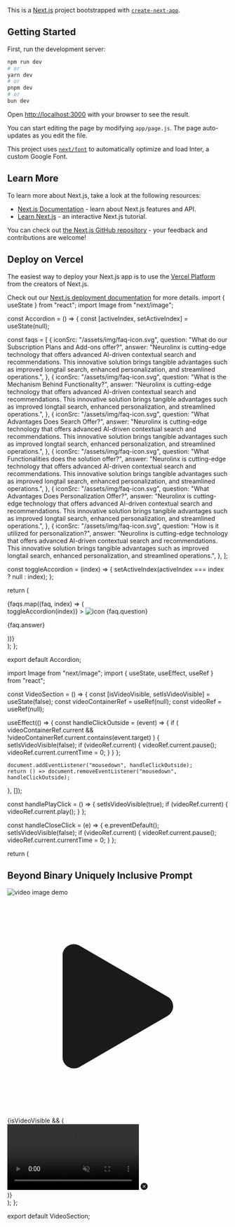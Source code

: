 This is a [Next.js](https://nextjs.org/) project bootstrapped with [`create-next-app`](https://github.com/vercel/next.js/tree/canary/packages/create-next-app).

## Getting Started

First, run the development server:

```bash
npm run dev
# or
yarn dev
# or
pnpm dev
# or
bun dev
```

Open [http://localhost:3000](http://localhost:3000) with your browser to see the result.

You can start editing the page by modifying `app/page.js`. The page auto-updates as you edit the file.

This project uses [`next/font`](https://nextjs.org/docs/basic-features/font-optimization) to automatically optimize and load Inter, a custom Google Font.

## Learn More

To learn more about Next.js, take a look at the following resources:

- [Next.js Documentation](https://nextjs.org/docs) - learn about Next.js features and API.
- [Learn Next.js](https://nextjs.org/learn) - an interactive Next.js tutorial.

You can check out [the Next.js GitHub repository](https://github.com/vercel/next.js/) - your feedback and contributions are welcome!

## Deploy on Vercel

The easiest way to deploy your Next.js app is to use the [Vercel Platform](https://vercel.com/new?utm_medium=default-template&filter=next.js&utm_source=create-next-app&utm_campaign=create-next-app-readme) from the creators of Next.js.

Check out our [Next.js deployment documentation](https://nextjs.org/docs/deployment) for more details.
import { useState } from "react";
import Image from "next/image";

const Accordion = () => {
const [activeIndex, setActiveIndex] = useState(null);

const faqs = [
{
iconSrc: "/assets/img/faq-icon.svg",
question: "What do our Subscription Plans and Add-ons offer?",
answer:
"Neurolinx is cutting-edge technology that offers advanced AI-driven contextual search and recommendations. This innovative solution brings tangible advantages such as improved longtail search, enhanced personalization, and streamlined operations.",
},
{
iconSrc: "/assets/img/faq-icon.svg",
question: "What is the Mechanism Behind Functionality?",
answer:
"Neurolinx is cutting-edge technology that offers advanced AI-driven contextual search and recommendations. This innovative solution brings tangible advantages such as improved longtail search, enhanced personalization, and streamlined operations.",
},
{
iconSrc: "/assets/img/faq-icon.svg",
question: "What Advantages Does Search Offer?",
answer:
"Neurolinx is cutting-edge technology that offers advanced AI-driven contextual search and recommendations. This innovative solution brings tangible advantages such as improved longtail search, enhanced personalization, and streamlined operations.",
},
{
iconSrc: "/assets/img/faq-icon.svg",
question: "What Functionalities does the solution offer?",
answer:
"Neurolinx is cutting-edge technology that offers advanced AI-driven contextual search and recommendations. This innovative solution brings tangible advantages such as improved longtail search, enhanced personalization, and streamlined operations.",
},
{
iconSrc: "/assets/img/faq-icon.svg",
question: "What Advantages Does Personalization Offer?",
answer:
"Neurolinx is cutting-edge technology that offers advanced AI-driven contextual search and recommendations. This innovative solution brings tangible advantages such as improved longtail search, enhanced personalization, and streamlined operations.",
},
{
iconSrc: "/assets/img/faq-icon.svg",
question: "How is it utilized for personalization?",
answer:
"Neurolinx is cutting-edge technology that offers advanced AI-driven contextual search and recommendations. This innovative solution brings tangible advantages such as improved longtail search, enhanced personalization, and streamlined operations.",
},
];

const toggleAccordion = (index) => {
setActiveIndex(activeIndex === index ? null : index);
};

return (

<div className="flex flex-col gap-4 w-full lg:max-w-[850px]">
{faqs.map((faq, index) => (
<div
key={index}
className={`p-6 border rounded-lg according border-b-600 bg-gd-tertiary ${
            activeIndex === index ? "bg-faq-card-item" : ""
          }`} >
<div
className="flex items-start gap-2 text-base font-medium cursor-pointer according-header text-w-500"
onClick={() => toggleAccordion(index)} >
<Image width={28} height={28} src={faq.iconSrc} alt="icon" />
{faq.question}
</div>
<div
className={`according-content pl-[40px] ${
              activeIndex === index ? "block" : "hidden"
            }`} >
<p className="pt-4 text-base text-w-100">{faq.answer}</p>
</div>
</div>
))}
</div>
);
};

export default Accordion;

import Image from "next/image";
import { useState, useEffect, useRef } from "react";

const VideoSection = () => {
const [isVideoVisible, setIsVideoVisible] = useState(false);
const videoContainerRef = useRef(null);
const videoRef = useRef(null);

useEffect(() => {
const handleClickOutside = (event) => {
if (
videoContainerRef.current &&
!videoContainerRef.current.contains(event.target)
) {
setIsVideoVisible(false);
if (videoRef.current) {
videoRef.current.pause();
videoRef.current.currentTime = 0;
}
}
};

    document.addEventListener("mousedown", handleClickOutside);
    return () => document.removeEventListener("mousedown", handleClickOutside);

}, []);

const handlePlayClick = () => {
setIsVideoVisible(true);
if (videoRef.current) {
videoRef.current.play();
}
};

const handleCloseClick = (e) => {
e.preventDefault();
setIsVideoVisible(false);
if (videoRef.current) {
videoRef.current.pause();
videoRef.current.currentTime = 0;
}
};

return (

<div className="py-24">
<div className="container px-5 mx-auto xl:px-0">
<div className="flex flex-col items-center justify-center">
<h2 className="gd-title mb-16 text-center tracking-[-0.02em] lg:leading-[64px] text-3xl md:text-5xl font-semibold">
Beyond Binary Uniquely
<span className="inline-block lg:block"></span>Inclusive Prompt
</h2>
<div className="relative">
<Image
              width={1162}
              height={576}
              src="/img/video.png"
              alt="video image demo"
              className="w-full"
            />
<div
              className="absolute flex items-center justify-center w-16 h-16 -translate-x-1/2 -translate-y-1/2 bg-white rounded-full cursor-pointer top-1/2 left-1/2 play-btn"
              onClick={handlePlayClick}
            >
<svg
                xmlns="http://www.w3.org/2000/svg"
                fill="currentColor"
                className="w-8 h-8 text-black"
                viewBox="0 0 16 16"
              >
<path d="m11.596 8.697-6.363 3.692c-.54.313-1.233-.066-1.233-.697V4.308c0-.63.692-1.01 1.233-.696l6.363 3.692a.802.802 0 0 1 0 1.393" />
</svg>
</div>
{isVideoVisible && (
<div
                ref={videoContainerRef}
                className="absolute inset-0 flex items-center justify-center"
              >
<video
                  src="https://cdn.pixabay.com/video/2023/07/19/172156-846731269_large.mp4"
                  className="absolute inset-0 w-full"
                  autoPlay
                  muted
                  controls
                  ref={videoRef}
                ></video>
<a href="#" onClick={handleCloseClick}>
<svg
                    xmlns="http://www.w3.org/2000/svg"
                    width="16"
                    height="16"
                    fill="currentColor"
                    className="bi bi-x-circle-fill absolute top-5 right-5 w-[30px] h-[30px] text-w-800"
                    viewBox="0 0 16 16"
                  >
<path d="M16 8A8 8 0 1 1 0 8a8 8 0 0 1 16 0M5.354 4.646a.5.5 0 1 0-.708.708L7.293 8l-2.647 2.646a.5.5 0 0 0 .708.708L8 8.707l2.646 2.647a.5.5 0 0 0 .708-.708L8.707 8l2.647-2.646a.5.5 0 0 0-.708-.708L8 7.293z"></path>
</svg>
</a>
</div>
)}
</div>
</div>
</div>
</div>
);
};

export default VideoSection;

<UpdateCard
              imageSrc="/img/blog1.png"
              heading="AI Partners with Megazone Cloud to Enhance GenAI Adoption "
              headingHref="#"
              tag1="Prompt Engineering"
              tag1Href="#"
              tag2="AI Use Cases"
              tag2Href="#"
            />
<UpdateCard
              imageSrc="/img/blog2.png"
              heading="AI's Revolutionary Impact Transforming Drama Discovery for Fans"
              headingHref="#"
              tag1="Streaming"
              tag1Href="#"
              tag2="AI Search"
              tag2Href="#"
            />
<UpdateCard
              imageSrc="/img/blog3.png"
              heading="Simplified AI Applications Streamlining Complexity for Enhanced Utility "
              headingHref="#"
              tag1="AI Automation"
              tag1Href="#"
              tag2="Generative AI Use Cases"
              tag2Href="#"
            />
<UpdateCard
              imageSrc="/img/blog4.png"
              heading="Enhanced Product Discovery through
AI Merchandising"
              headingHref="#"
              tag1="Artificial Intelligence"
              tag1Href="#"
              tag2="Merchandising"
              tag2Href="#"
            />
<UpdateCard
              imageSrc="/img/blog1.png"
              heading="AI's Revolutionary Impact Transforming Drama Discovery for Fans"
              headingHref="#"
              tag1="Streaming"
              tag1Href="#"
              tag2="AI Search"
              tag2Href="#"
            />
<UpdateCard
              imageSrc="/img/blog2.png"
              heading="AI Partners with Megazone Cloud to Enhance GenAI Adoption "
              headingHref="#"
              tag1="Prompt Engineering"
              tag1Href="#"
              tag2="AI Use Cases"
              tag2Href="#"
            />
<UpdateCard
              imageSrc="/img/blog3.png"
              heading="Enhanced Product Discovery through
AI Merchandising"
              headingHref="#"
              tag1="Artificial Intelligence"
              tag1Href="#"
              tag2="Merchandising"
              tag2Href="#"
            />
<UpdateCard
              imageSrc="/img/blog4.png"
              heading="Simplified AI Applications Streamlining Complexity for Enhanced Utility "
              headingHref="#"
              tag1="AI Automation"
              tag1Href="#"
              tag2="Generative AI Use Cases"
              tag2Href="#"
            />

<EnhancingCard
              imageSrc="/img/icons/1.svg"
              title="Streamlined Setup"
              description="Automate data preprocessing, learning updates, and load balancing without extra infrastructure or manpower."
            />
<EnhancingCard
              imageSrc="/img/icons/2.svg"
              title="Seamless Integration"
              description="Easily integrate Neurolinx with your data catalogue and connect it to your existing search, recommendation, or AI systems."
            />
<EnhancingCard
              imageSrc="/img/icons/3.svg"
              title="Recent Outcomes"
              description="Utilize real-time updates to incorporate recent data changes seamlessly, without additional operational costs."
            />
<EnhancingCard
              imageSrc="/img/icons/4.svg"
              title="Revenue Generation"
              description="Drive revenue growth through Neurolinx by integrating its units into your ad system or offering valuable data insights to other businesses."
            />
<EnhancingCard
              imageSrc="/img/icons/5.svg"
              title="Reducing Workload"
              description="Neurolinx's data analytics expedite decision-making and time-to-market, minimizing workload and boosting efficiency."
            />
<EnhancingCard
              imageSrc="/img/icons/6.svg"
              title="Customizable Outcomes"
              description="Overcome the limitations of opaque
AI products with our flexible platform, allowing easy adjustments to align results with your business strategy."
            />
<EnhancingCard
              imageSrc="/img/icons/7.svg"
              title="Long-tail Recs"
              description="Enhance the value of your data by leveraging social-powered recommendation data to deliver more personalized and relevant results."
            />
<EnhancingCard
              imageSrc="/img/icons/8.svg"
              title="Tailored Outcomes"
              description="Kick-start user profiling with social-based datasets to resolve the cold start problem and deliver personalized results."
            />
<EnhancingCard
              imageSrc="/img/icons/9.svg"
              title="Voice Search Upgrade"
              description="Optimize voice search with Neurolinx's NLP units that understand colloquial terms and phrases, ensuring precise and intuitive interactions."
            />
